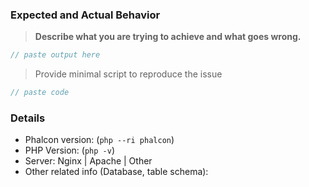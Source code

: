 ### Expected and Actual Behavior

> **Describe what you are trying to achieve and what goes wrong.**

```php
// paste output here
```
> Provide minimal script to reproduce the issue

```php
// paste code
```
### Details

* Phalcon version: (`php --ri phalcon`)
* PHP Version: (`php -v`)
* Server: Nginx | Apache | Other
* Other related info (Database, table schema): 
